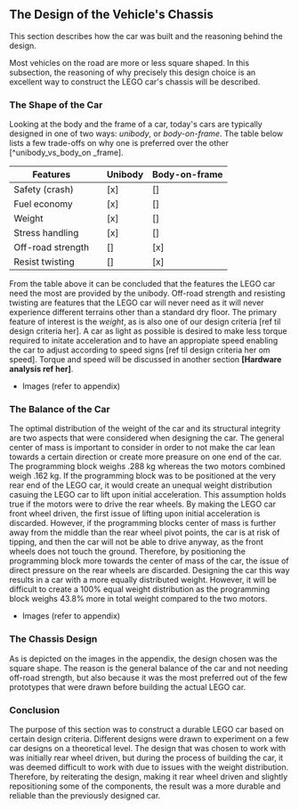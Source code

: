 ## The Design of the Vehicle's Chassis
This section describes how the car was built and the reasoning behind the design. 

Most vehicles on the road are more or less square shaped. In this subsection, the reasoning of why precisely this design choice is an excellent way to construct the LEGO car's chassis will be described.

### The Shape of the Car
Looking at the body and the frame of a car, today's cars are typically designed in one of two ways: *unibody*, or *body-on-frame*. The table below lists a few trade-offs on why one is preferred over the other [^unibody_vs_body_on _frame].

| Features          |     | Unibody | Body-on-frame |
| ----------------- | --- | ------- | ------------- |
| Safety (crash)    |     | [x]     | []            |
| Fuel economy      |     | [x]     | []            |
| Weight            |     | [x]     | []            |
| Stress handling   |     | [x]     | []            |
| Off-road strength |     | []      | [x]           |
| Resist twisting   |     | []      | [x]           |

From the table above it can be concluded that the features the LEGO car need the most are provided by the unibody. Off-road strength and resisting twisting are features that the LEGO car will never need as it will never experience different terrains other than a standard dry floor. The primary feature of interest is the *weight*, as is also one of our design criteria [ref til design criteria her]. A car as light as possible is desired to make less torque required to initate acceleration and to have an appropiate speed enabling the car to adjust according to speed signs [ref til design criteria her om speed]. Torque and speed will be discussed in another section **[Hardware analysis ref her]**. 

+ Images (refer to appendix)

### The Balance of the Car

The optimal distribution of the weight of the car and its structural integrity are two aspects that were considered when designing the car. The general center of mass is important to consider in order to not make the car lean towards a certain direction or create more preasure on one end of the car. The programming block weighs .288 kg whereas the two motors combined weigh .162 kg. If the programming block was to be positioned at the very rear end of the LEGO car, it would create an unequal weight distribution casuing the LEGO car to lift upon initial acceleration. 
This assumption holds true if the motors were to drive the rear wheels. 
By making the LEGO car front wheel driven, the first issue of lifting upon initial acceleration is discarded. However, if the programming blocks center of mass is further away from the middle than the rear wheel pivot points, the car is at risk of tipping, and then the car will not be able to drive anyway, as the front wheels does not touch the ground. Therefore, by positioning the programming block more towards the center of mass of the car, the issue of direct pressure on the rear wheels are discarded. Designing the car this way results in a car with a more equally distributed weight. However, it will be difficult to create a 100% equal weight distribution as the programming block weighs 43.8% more in total weight compared to the two motors. 

+ Images (refer to appendix)

### The Chassis Design
As is depicted on the images in the appendix, the design chosen was the square shape. The reason is the general balance of the car and not needing off-road strength, but also because it was the most preferred out of the few prototypes that were drawn before building the actual LEGO car. 

### Conclusion
The purpose of this section was to construct a durable LEGO car based on certain design criteria. Different designs were drawn to experiment on a few car designs on a theoretical level. The design that was chosen to work with was initially rear wheel driven, but during the process of building the car, it was deemed difficult to work with due to issues with the weight distribution. Therefore, by reiterating the design, making it rear wheel driven and slightly repositioning some of the components, the result was a more durable and reliable than the previously designed car. 


[^unibody_vs._body_on_frame]: http://www.autonews.com/article/20170626/OEM01/170629864/body-on-frame-vs.-unibody:-pros-and-cons

